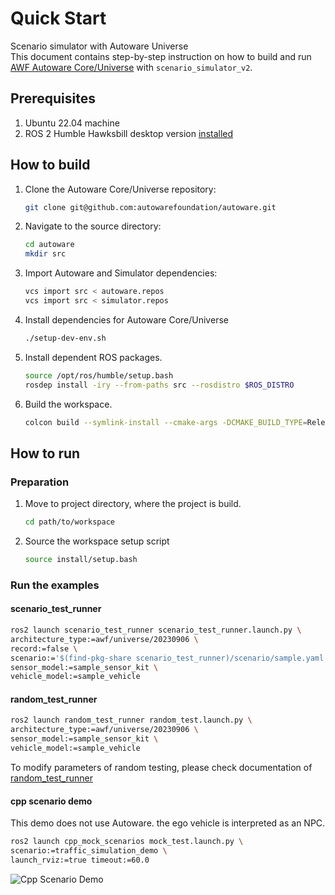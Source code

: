 # Quick Start
Scenario simulator with Autoware Universe<br/>
This document contains step-by-step instruction on how to build and run [AWF Autoware Core/Universe](https://github.com/autowarefoundation/autoware) with `scenario_simulator_v2`.

## Prerequisites 

1. Ubuntu 22.04 machine
3. ROS 2 Humble Hawksbill desktop version [installed](https://docs.ros.org/en/humble/Installation/Ubuntu-Install-Debians.html)

## How to build

1. Clone the Autoware Core/Universe repository:
   ```bash
   git clone git@github.com:autowarefoundation/autoware.git
   ```
2. Navigate to the source directory:
   ```bash
   cd autoware 
   mkdir src 
   ```
3. Import Autoware and Simulator dependencies:
   ```bash
   vcs import src < autoware.repos  
   vcs import src < simulator.repos
   ```
4. Install dependencies for Autoware Core/Universe
   ```bash
   ./setup-dev-env.sh
   ``` 
[//]: # (   > Note. This step is only required during first installation/usage of Autoware Core/Universe)

[//]: # (   > )

[//]: # (   > Note: Before installing NVIDIA libraries, confirm and agree with the licenses.)

[//]: # (   - [CUDA]&#40;https://docs.nvidia.com/cuda/eula/index.html&#41;)

[//]: # (   - [cuDNN]&#40;https://docs.nvidia.com/deeplearning/cudnn/sla/index.html&#41;)

[//]: # (   - [TensorRT]&#40;https://docs.nvidia.com/deeplearning/tensorrt/sla/index.html&#41;)

5. Install dependent ROS packages.
   ```bash
   source /opt/ros/humble/setup.bash
   rosdep install -iry --from-paths src --rosdistro $ROS_DISTRO
   ```
6. Build the workspace.
   ```bash
   colcon build --symlink-install --cmake-args -DCMAKE_BUILD_TYPE=Release
   ```

## How to run

### Preparation
1. Move to project directory, where the project is build.
   ```bash
   cd path/to/workspace
   ```
2. Source the workspace setup script
   ```bash
   source install/setup.bash
   ```
### Run the examples

#### scenario_test_runner
   ```bash
   ros2 launch scenario_test_runner scenario_test_runner.launch.py \
   architecture_type:=awf/universe/20230906 \
   record:=false \
   scenario:='$(find-pkg-share scenario_test_runner)/scenario/sample.yaml' \
   sensor_model:=sample_sensor_kit \
   vehicle_model:=sample_vehicle
   ``` 
   
#### random_test_runner
   ```bash
   ros2 launch random_test_runner random_test.launch.py \
   architecture_type:=awf/universe/20230906 \
   sensor_model:=sample_sensor_kit \
   vehicle_model:=sample_vehicle
   ``` 
   
   To modify parameters of random testing, please check documentation of [random_test_runner](random_test_runner/Usage.md)

#### cpp scenario demo
   This demo does not use Autoware. the ego vehicle is interpreted as an NPC.
   ```bash
   ros2 launch cpp_mock_scenarios mock_test.launch.py \
   scenario:=traffic_simulation_demo \
   launch_rviz:=true timeout:=60.0
   ```

   ![Cpp Scenario Demo](../image/simple_demo.png "simple demo")
   
[//]: # (### Troubleshooting)
